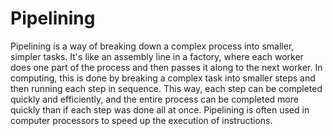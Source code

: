 # Pipelining

Pipelining is a way of breaking down a complex process into smaller, simpler tasks. It's like an assembly line in a factory, where each worker does one part of the process and then passes it along to the next worker. In computing, this is done by breaking a complex task into smaller steps and then running each step in sequence. This way, each step can be completed quickly and efficiently, and the entire process can be completed more quickly than if each step was done all at once. Pipelining is often used in computer processors to speed up the execution of instructions.
